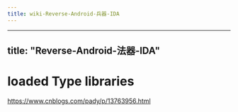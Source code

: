 ```yaml
---
title: wiki-Reverse-Android-兵器-IDA
---
```

---
title: "Reverse-Android-法器-IDA"
---



# loaded Type libraries

https://www.cnblogs.com/pady/p/13763956.html